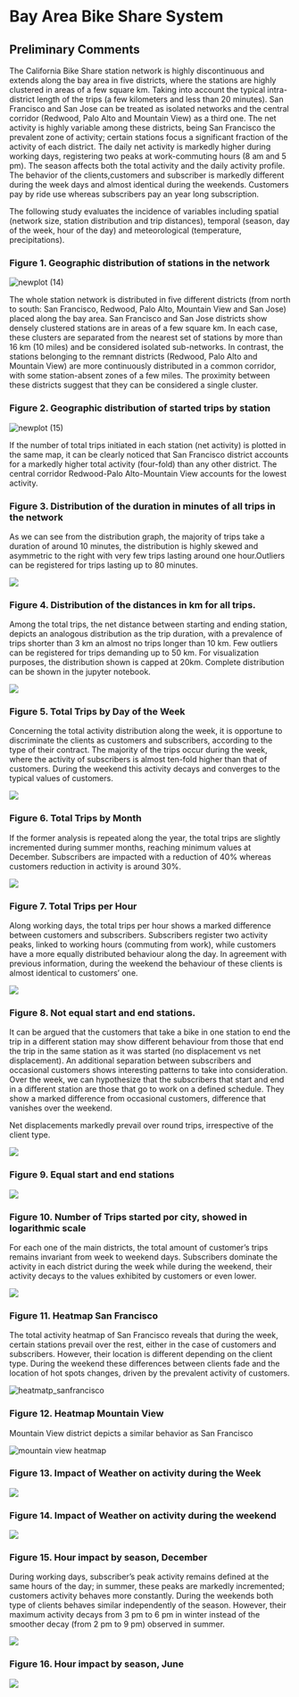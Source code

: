 # Bay Area Bike Share System

## Preliminary Comments

The California Bike Share station network is highly discontinuous and extends along the bay area in five districts, where the stations are highly clustered in areas of a few square km. Taking into account the typical intra-district length of the trips (a few kilometers and less than 20 minutes). San Francisco and San Jose can be treated as isolated networks and the central corridor (Redwood, Palo Alto and Mountain View) as a third one.
The net activity is highly variable among these districts, being San Francisco the prevalent zone of activity; certain stations focus a significant fraction of the activity of each district.
The daily net activity is markedly higher during working days, registering two peaks at work-commuting hours (8 am and 5 pm). 
The season affects both the total activity and the daily activity profile.
The behavior of the clients,customers and subscriber is markedly different during the week days and almost identical during the weekends. Customers pay by ride use whereas subscribers pay an year long subscription.

The following study evaluates the incidence of variables including spatial (network size, station distribution and trip distances), temporal (season, day of the week, hour of the day) and meteorological (temperature, precipitations).
 
### Figure 1. Geographic distribution of stations in the network

![newplot (14)](https://user-images.githubusercontent.com/37026778/85102706-7bcf8680-b205-11ea-84f7-e94512f3e815.png)

The whole station network is distributed in five different districts (from north to south: San Francisco, Redwood, Palo Alto, Mountain View and San Jose) placed along the bay area. San Francisco and San Jose districts show densely clustered stations are in areas of a few square km. In each case, these clusters are separated from the nearest set of stations by more than 16 km (10 miles) and be considered isolated sub-networks. In contrast, the stations belonging to the remnant districts (Redwood, Palo Alto and Mountain View) are more continuously distributed in a common corridor, with some station-absent zones of a few miles. The proximity between these districts suggest that they can be considered a single cluster.

### Figure 2. Geographic distribution of started trips by station

![newplot (15)](https://user-images.githubusercontent.com/37026778/85102635-5c385e00-b205-11ea-8b46-7be9324bd7cd.png)

If the number of total trips initiated in each station (net activity) is plotted in the same map, it can be clearly noticed that San Francisco district accounts for a markedly higher total activity (four-fold) than any other district. The central corridor Redwood-Palo Alto-Mountain View accounts for the lowest activity.

### Figure 3. Distribution of the duration in minutes of all trips in the network

As we can see from the distribution graph, the majority of trips take a duration of around 10 minutes, the distribution is
highly skewed and asymmetric to the right with very few trips lasting around one hour.Outliers can be registered for trips lasting up to 80 minutes.

<img src="Images/Dist_duration.png">

### Figure 4. Distribution of the distances in km for all trips.

Among the total trips, the net distance between starting and ending station, depicts an analogous distribution as the trip duration, with a prevalence of trips shorter than 3 km an almost no trips longer than 10 km. Few outliers can be registered for trips demanding up to 50 km. For visualization purposes, the distribution shown is capped at 20km. Complete distribution can be shown in the jupyter notebook.

<img src="Images/distance_20km.png">

### Figure 5. Total Trips by Day of the Week

Concerning the total activity distribution along the week, it is opportune to discriminate the clients as customers and subscribers, according to the type of their contract. The majority of the trips occur during the week, where the activity of subscribers is almost ten-fold higher than that of customers. During the weekend this activity decays and converges to the typical values of customers.
 
<img src="Images/trips_days.png">
 

### Figure 6. Total Trips by Month 

If the former analysis is repeated along the year, the total trips are slightly incremented during summer months, reaching minimum values at December. Subscribers are impacted with a reduction of 40% whereas customers reduction in activity is around 30%.


<img src="Images/trips%20per%20month.png">


### Figure 7. Total Trips per Hour

Along working days, the total trips per hour shows a marked difference between customers and subscribers. Subscribers register two activity peaks, linked to working hours (commuting from work), while customers have a more equally distributed behaviour along the day. In agreement with previous information, during the weekend the behaviour of these clients is almost identical to customers’ one.

<img src="Images/trips%20per%20hour.png">


### Figure 8. Not equal start and end stations. 

It can be argued that the customers that take a bike in one station to end the trip in a different station may show different behaviour from those that end the trip in the same station as it was started (no displacement vs net displacement). An additional separation between subscribers and occasional customers shows interesting patterns to take into consideration. Over the week, we can hypothesize that the subscribers that start and end in a different station are those that go to work on a defined schedule. They show a marked difference from occasional customers, difference that vanishes over the weekend.

Net displacements markedly prevail over round trips, irrespective of the client type.

<img src="Images/not_equal_dis.png">

### Figure 9. Equal start and end stations

<img src="Images/equal_stations_dis.png">

### Figure 10. Number of Trips started por city, showed in logarithmic scale

For each one of the main districts, the total amount of customer’s trips remains invariant from week to weekend days. Subscribers dominate the activity in each district during the week while during the weekend, their activity decays to the values exhibited by customers or even lower.

<img src="Images/cities.png">

### Figure 11. Heatmap San Francisco

The total activity heatmap of San Francisco reveals that during the week, certain stations prevail over the rest, either in the case of customers and subscribers. However, their location is different depending on the client type. During the weekend these differences between clients fade and the location of hot spots changes, driven by the prevalent activity of customers.

![heatmatp_sanfrancisco](https://user-images.githubusercontent.com/37026778/85104797-8db32880-b209-11ea-89c2-69fa6db7595a.png)

### Figure 12. Heatmap Mountain View

Mountain View district depicts a similar behavior as San Francisco

![mountain view heatmap](https://user-images.githubusercontent.com/37026778/85104950-d79c0e80-b209-11ea-80e2-cbc3875d9510.png)

### Figure 13. Impact of Weather on activity during the Week

<img src="Images/weather_impact_week.png">

### Figure 14. Impact of Weather on activity during the weekend

<img src="Images/weather_impact_weekend.png">

### Figure 15. Hour impact by season, December

During working days, subscriber’s peak activity remains defined at the same hours of the day; in summer, these peaks are markedly incremented; customers activity behaves more constantly.
During the weekends both type of clients behaves similar independently of the season. However, their maximum activity decays from 3 pm to 6 pm in winter instead of the smoother decay (from 2 pm to 9 pm) observed in summer.

<img src="Images/December.png">

### Figure 16. Hour impact by season, June

<img src="Images/june.png">

